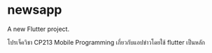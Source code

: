 # newsapp

A new Flutter project.

โปรเจ็ควิชา CP213 Mobile Programming เกี่ยวกับแอปข่าวโดยใช้ flutter เป็นหลัก
